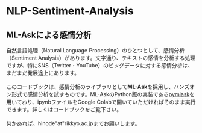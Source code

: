 # NLP-Sentiment-Analysis
## ML-Askによる感情分析
自然言語処理（Natural Language Processing）のひとつとして、感情分析（Sentiment Analysis）があります。文字通り、テキストの感情を分析する処理ですが、特にSNS（Twitter・YouTube）のビッグデータに対する感情分析は、まだまだ発展途上にあります。<br><br>このコードブックは、感情分析のライブラリとして**ML-Ask**を採用し、ハンズオン形式で感情分析を試すものです。ML-AskのPython版の実装である[pymlask](https://github.com/ikegami-yukino/pymlask)を用いており、ipynbファイルをGoogle Colabで開いていただければそのまま実行できます。詳しくはコードブックをご覧下さい。<br><br>何かあれば、hinode"at"rikkyo.ac.jpまでお願いします。
